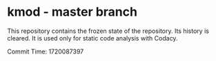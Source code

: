 # kmod - master branch

This repository contains the frozen state of the repository.
Its history is cleared. It is used only for static code
analysis with Codacy.

Commit Time: 1720087397